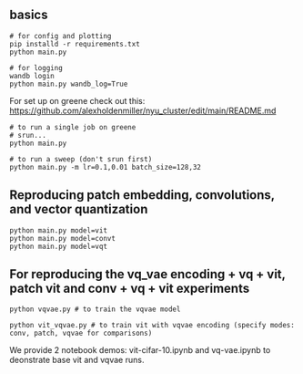 
## basics
```
# for config and plotting
pip installd -r requirements.txt
python main.py

# for logging
wandb login
python main.py wandb_log=True
```

For set up on greene check out this:
https://github.com/alexholdenmiller/nyu_cluster/edit/main/README.md

```
# to run a single job on greene
# srun...
python main.py

# to run a sweep (don't srun first)
python main.py -m lr=0.1,0.01 batch_size=128,32
```

## Reproducing patch embedding, convolutions, and vector quantization

```
python main.py model=vit
python main.py model=convt
python main.py model=vqt
```

## For reproducing the vq_vae encoding + vq + vit, patch vit  and conv + vq + vit experiments
```
python vqvae.py # to train the vqvae model

python vit_vqvae.py # to train vit with vqvae encoding (specify modes: conv, patch, vqvae for comparisons)
```

We provide 2 notebook demos: vit-cifar-10.ipynb and vq-vae.ipynb to deonstrate base vit and vqvae runs. 
